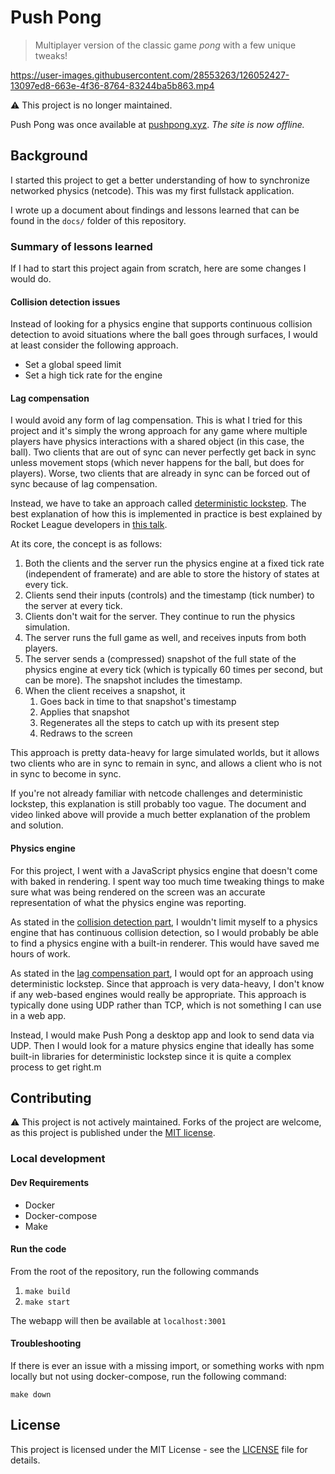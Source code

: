 #  Push Pong

> Multiplayer version of the classic game _pong_ with a few unique tweaks!

https://user-images.githubusercontent.com/28553263/126052427-13097ed8-663e-4f36-8764-83244ba5b863.mp4

⚠ This project is no longer maintained.

Push Pong was once available at [pushpong.xyz](http://pushpong.xyz). _The site is now offline._


## Background

I started this project to get a better understanding of how to synchronize networked physics (netcode). This was my first fullstack application.

I wrote up a document about findings and lessons learned that can be found in the `docs/` folder of this repository.


### Summary of lessons learned

If I had to start this project again from scratch, here are some changes I would do.

#### Collision detection issues

Instead of looking for a physics engine that supports continuous collision detection to avoid situations where the ball goes through surfaces, I would at least consider the following approach.

- Set a global speed limit
- Set a high tick rate for the engine

#### Lag compensation

I would avoid any form of lag compensation. This is what I tried for this project and it's simply the wrong approach for any game where multiple players have physics interactions with a shared object (in this case, the ball). Two clients that are out of sync can never perfectly get back in sync unless movement stops (which never happens for the ball, but does for players). Worse, two clients that are already in sync can be forced out of sync because of lag compensation.

Instead, we have to take an approach called [deterministic lockstep](https://gafferongames.com/post/deterministic_lockstep/). The best explanation of how this is implemented in practice is best explained by Rocket League developers in [this talk](https://www.youtube.com/watch?v=ueEmiDM94IE).

At its core, the concept is as follows:

1. Both the clients and the server run the physics engine at a fixed tick rate (independent of framerate) and are able to store the history of states at every tick.
2. Clients send their inputs (controls) and the timestamp (tick number) to the server at every tick.
3. Clients don't wait for the server. They continue to run the physics simulation.
4. The server runs the full game as well, and receives inputs from both players.
5. The server sends a (compressed) snapshot of the full state of the physics engine at every tick (which is typically 60 times per second, but can be more). The snapshot includes the timestamp.
6. When the client receives a snapshot, it
   1. Goes back in time to that snapshot's timestamp
   2. Applies that snapshot
   3. Regenerates all the steps to catch up with its present step
   4. Redraws to the screen

This approach is pretty data-heavy for large simulated worlds, but it allows two clients who are in sync to remain in sync, and allows a client who is not in sync to become in sync.

If you're not already familiar with netcode challenges and deterministic lockstep, this explanation is still probably too vague. The document and video linked above will provide a much better explanation of the problem and solution.

#### Physics engine

For this project, I went with a JavaScript physics engine that doesn't come with baked in rendering. I spent way too much time tweaking things to make sure what was being rendered on the screen was an accurate representation of what the physics engine was reporting.

As stated in the [collision detection part](#collision-detection-issues), I wouldn't limit myself to a physics engine that has continuous collision detection, so I would probably be able to find a physics engine with a built-in renderer. This would have saved me hours of work.

As stated in the [lag compensation part](#lag-compensation), I would opt for an approach using deterministic lockstep. Since that approach is very data-heavy, I don't know if any web-based engines would really be appropriate. This approach is typically done using UDP rather than TCP, which is not something I can use in a web app.

Instead, I would make Push Pong a desktop app and look to send data via UDP. Then I would look for a mature physics engine that ideally has some built-in libraries for deterministic lockstep since it is quite a complex process to get right.m

## Contributing

⚠ This project is not actively maintained. Forks of the project are welcome, as this project is published under the [MIT license](./LICENSE).

### Local development

#### Dev Requirements
- Docker
- Docker-compose
- Make

#### Run the code
From the root of the repository, run the following commands

1. `make build`
2. `make start`

The webapp will then be available at `localhost:3001`

#### Troubleshooting
If there is ever an issue with a missing import, or something works with npm locally but not using docker-compose, run the following command:

`make down`

## License

This project is licensed under the MIT License - see the [LICENSE](./LICENSE) file for details.
